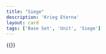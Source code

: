```yaml
---
title: "Siege"
description: 'Krieg Eterna'
layout: card
tags: ['Base Set', 'Unit', 'Siege']
---
```

{{<card-detail-page title="Siege" artwork="The Capture of Constantinople in 1204 by Jacopo Tintoretto (1580)" />}}